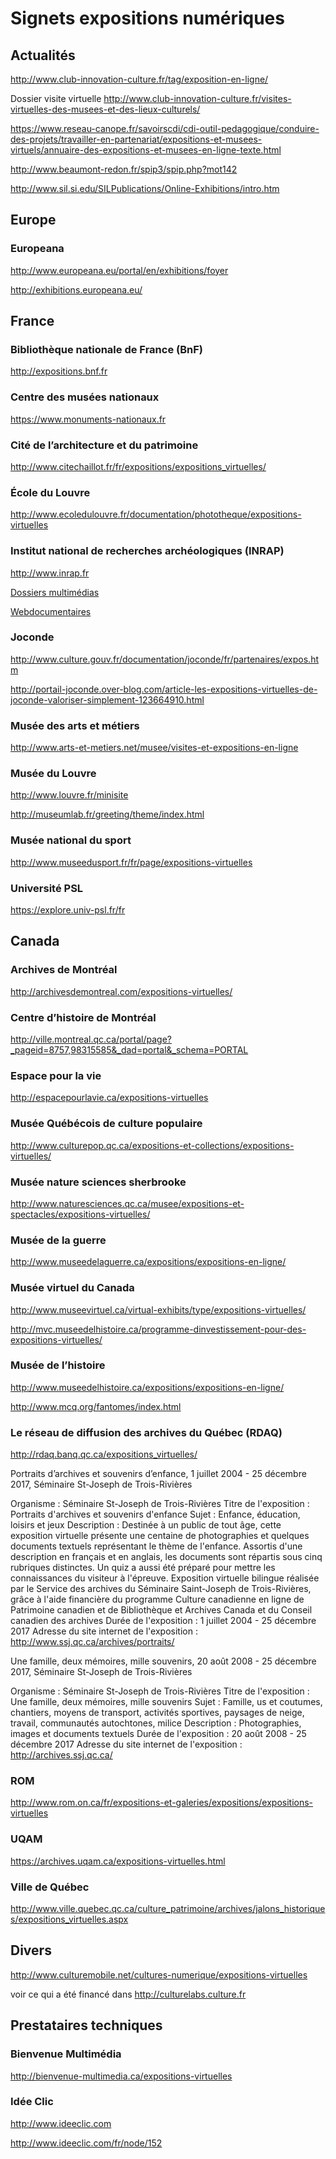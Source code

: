 # Signets expositions numériques

## Actualités

http://www.club-innovation-culture.fr/tag/exposition-en-ligne/

Dossier visite virtuelle http://www.club-innovation-culture.fr/visites-virtuelles-des-musees-et-des-lieux-culturels/

https://www.reseau-canope.fr/savoirscdi/cdi-outil-pedagogique/conduire-des-projets/travailler-en-partenariat/expositions-et-musees-virtuels/annuaire-des-expositions-et-musees-en-ligne-texte.html

http://www.beaumont-redon.fr/spip3/spip.php?mot142

http://www.sil.si.edu/SILPublications/Online-Exhibitions/intro.htm

## Europe

### Europeana

http://www.europeana.eu/portal/en/exhibitions/foyer

http://exhibitions.europeana.eu/

## France

### Bibliothèque nationale de France (BnF)

http://expositions.bnf.fr

### Centre des musées nationaux

https://www.monuments-nationaux.fr

### Cité de l’architecture et du patrimoine

http://www.citechaillot.fr/fr/expositions/expositions_virtuelles/

### École du Louvre

http://www.ecoledulouvre.fr/documentation/phototheque/expositions-virtuelles

### Institut national de recherches archéologiques (INRAP)

http://www.inrap.fr

[Dossiers multimédias](http://www.inrap.fr/mediatheque/recherche?f[0]=field_type_ressource%3A35866&f[1]=field_type_ressource%3A35867)

[Webdocumentaires](http://www.inrap.fr/mediatheque/recherche?f[0]=field_type_ressource%3A35866&f[1]=field_type_ressource%3A35870)

### Joconde

http://www.culture.gouv.fr/documentation/joconde/fr/partenaires/expos.htm

http://portail-joconde.over-blog.com/article-les-expositions-virtuelles-de-joconde-valoriser-simplement-123664910.html

### Musée des arts et métiers

http://www.arts-et-metiers.net/musee/visites-et-expositions-en-ligne

### Musée du Louvre

http://www.louvre.fr/minisite

http://museumlab.fr/greeting/theme/index.html

### Musée national du sport

http://www.museedusport.fr/fr/page/expositions-virtuelles

### Université PSL

https://explore.univ-psl.fr/fr

## Canada

### Archives de Montréal

http://archivesdemontreal.com/expositions-virtuelles/

### Centre d’histoire de Montréal

http://ville.montreal.qc.ca/portal/page?_pageid=8757,98315585&_dad=portal&_schema=PORTAL

### Espace pour la vie

http://espacepourlavie.ca/expositions-virtuelles

### Musée Québécois de culture populaire

http://www.culturepop.qc.ca/expositions-et-collections/expositions-virtuelles/

### Musée nature sciences sherbrooke

http://www.naturesciences.qc.ca/musee/expositions-et-spectacles/expositions-virtuelles/

### Musée de la guerre

http://www.museedelaguerre.ca/expositions/expositions-en-ligne/

### Musée virtuel du Canada

http://www.museevirtuel.ca/virtual-exhibits/type/expositions-virtuelles/

http://mvc.museedelhistoire.ca/programme-dinvestissement-pour-des-expositions-virtuelles/

### Musée de l’histoire

http://www.museedelhistoire.ca/expositions/expositions-en-ligne/

http://www.mcq.org/fantomes/index.html

### Le réseau de diffusion des archives du Québec (RDAQ)

http://rdaq.banq.qc.ca/expositions_virtuelles/

Portraits d’archives et souvenirs d’enfance, 1 juillet 2004 - 25 décembre 2017, Séminaire St-Joseph de Trois-Rivières

Organisme :
Séminaire St-Joseph de Trois-Rivières
Titre de l'exposition :
Portraits d'archives et souvenirs d'enfance
Sujet :
Enfance, éducation, loisirs et jeux
Description :
Destinée à un public de tout âge, cette exposition virtuelle présente une centaine de photographies et quelques documents textuels représentant le thème de l'enfance. Assortis d'une description en français et en anglais, les documents sont répartis sous cinq rubriques distinctes. Un quiz a aussi été préparé pour mettre les connaissances du visiteur à l'épreuve. Exposition virtuelle bilingue réalisée par le Service des archives du Séminaire Saint-Joseph de Trois-Rivières, grâce à l'aide financière du programme Culture canadienne en ligne de Patrimoine canadien et de Bibliothèque et Archives Canada et du Conseil canadien des archives
Durée de l'exposition :
1 juillet 2004 - 25 décembre 2017
Adresse du site internet de l'exposition :
http://www.ssj.qc.ca/archives/portraits/

Une famille, deux mémoires, mille souvenirs, 20 août 2008 - 25 décembre 2017, Séminaire St-Joseph de Trois-Rivières

Organisme :
Séminaire St-Joseph de Trois-Rivières
Titre de l'exposition :
Une famille, deux mémoires, mille souvenirs
Sujet :
Famille, us et coutumes, chantiers, moyens de transport, activités sportives, paysages de neige, travail, communautés autochtones, milice
Description :
Photographies, images et documents textuels
Durée de l'exposition :
20 août 2008 - 25 décembre 2017
Adresse du site internet de l'exposition :
http://archives.ssj.qc.ca/

### ROM

http://www.rom.on.ca/fr/expositions-et-galeries/expositions/expositions-virtuelles

### UQAM

https://archives.uqam.ca/expositions-virtuelles.html

### Ville de Québec

http://www.ville.quebec.qc.ca/culture_patrimoine/archives/jalons_historiques/expositions_virtuelles.aspx

## Divers

http://www.culturemobile.net/cultures-numerique/expositions-virtuelles

voir ce qui a été financé dans http://culturelabs.culture.fr

## Prestataires techniques

### Bienvenue Multimédia

http://bienvenue-multimedia.ca/expositions-virtuelles

### Idée Clic

http://www.ideeclic.com

http://www.ideeclic.com/fr/node/152
